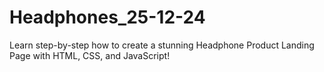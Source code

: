 # Headphones_25-12-24
Learn step-by-step how to create a stunning Headphone Product Landing Page with HTML, CSS, and JavaScript!
